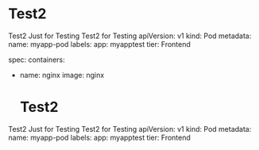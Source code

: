 # Test2
Test2 Just for Testing
Test2 for Testing 
apiVersion: v1
kind: Pod
metadata:
  name: myapp-pod
  labels:
    app: myapptest
    tier: Frontend

spec:
  containers:
  - name: nginx
    image: nginx

    # Test2
Test2 Just for Testing
Test2 for Testing 
apiVersion: v1
kind: Pod
metadata:
  name: myapp-pod
  labels:
    app: myapptest
    tier: Frontend

  
